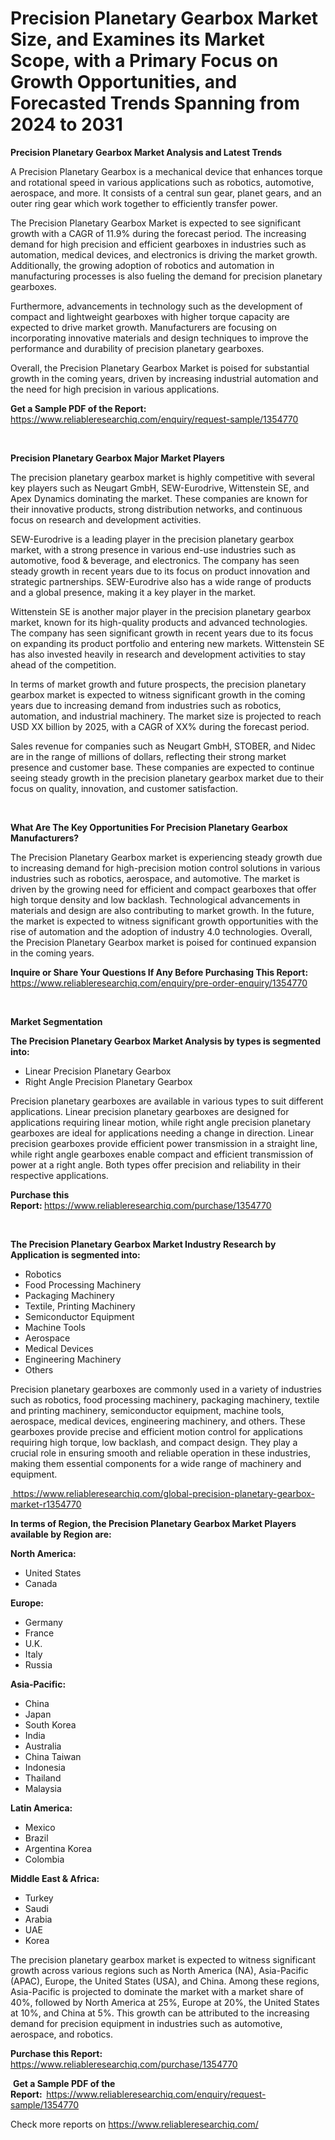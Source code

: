 <p><h1>Precision Planetary Gearbox Market Size, and Examines its Market Scope, with a Primary Focus on Growth Opportunities, and Forecasted Trends Spanning from 2024 to 2031</h1></p><p><strong>Precision Planetary Gearbox Market Analysis and Latest Trends</strong></p>
<p><p>A Precision Planetary Gearbox is a mechanical device that enhances torque and rotational speed in various applications such as robotics, automotive, aerospace, and more. It consists of a central sun gear, planet gears, and an outer ring gear which work together to efficiently transfer power.</p><p>The Precision Planetary Gearbox Market is expected to see significant growth with a CAGR of 11.9% during the forecast period. The increasing demand for high precision and efficient gearboxes in industries such as automation, medical devices, and electronics is driving the market growth. Additionally, the growing adoption of robotics and automation in manufacturing processes is also fueling the demand for precision planetary gearboxes.</p><p>Furthermore, advancements in technology such as the development of compact and lightweight gearboxes with higher torque capacity are expected to drive market growth. Manufacturers are focusing on incorporating innovative materials and design techniques to improve the performance and durability of precision planetary gearboxes.</p><p>Overall, the Precision Planetary Gearbox Market is poised for substantial growth in the coming years, driven by increasing industrial automation and the need for high precision in various applications.</p></p>
<p><strong>Get a Sample PDF of the Report:&nbsp;</strong> <a href="https://www.reliableresearchiq.com/enquiry/request-sample/1354770">https://www.reliableresearchiq.com/enquiry/request-sample/1354770</a></p>
<p>&nbsp;</p>
<p><strong>Precision Planetary Gearbox Major Market Players</strong></p>
<p><p>The precision planetary gearbox market is highly competitive with several key players such as Neugart GmbH, SEW-Eurodrive, Wittenstein SE, and Apex Dynamics dominating the market. These companies are known for their innovative products, strong distribution networks, and continuous focus on research and development activities.</p><p>SEW-Eurodrive is a leading player in the precision planetary gearbox market, with a strong presence in various end-use industries such as automotive, food & beverage, and electronics. The company has seen steady growth in recent years due to its focus on product innovation and strategic partnerships. SEW-Eurodrive also has a wide range of products and a global presence, making it a key player in the market.</p><p>Wittenstein SE is another major player in the precision planetary gearbox market, known for its high-quality products and advanced technologies. The company has seen significant growth in recent years due to its focus on expanding its product portfolio and entering new markets. Wittenstein SE has also invested heavily in research and development activities to stay ahead of the competition.</p><p>In terms of market growth and future prospects, the precision planetary gearbox market is expected to witness significant growth in the coming years due to increasing demand from industries such as robotics, automation, and industrial machinery. The market size is projected to reach USD XX billion by 2025, with a CAGR of XX% during the forecast period.</p><p>Sales revenue for companies such as Neugart GmbH, STOBER, and Nidec are in the range of millions of dollars, reflecting their strong market presence and customer base. These companies are expected to continue seeing steady growth in the precision planetary gearbox market due to their focus on quality, innovation, and customer satisfaction.</p></p>
<p>&nbsp;</p>
<p><strong>What Are The Key Opportunities For Precision Planetary Gearbox Manufacturers?</strong></p>
<p><p>The Precision Planetary Gearbox market is experiencing steady growth due to increasing demand for high-precision motion control solutions in various industries such as robotics, aerospace, and automotive. The market is driven by the growing need for efficient and compact gearboxes that offer high torque density and low backlash. Technological advancements in materials and design are also contributing to market growth. In the future, the market is expected to witness significant growth opportunities with the rise of automation and the adoption of industry 4.0 technologies. Overall, the Precision Planetary Gearbox market is poised for continued expansion in the coming years.</p></p>
<p><strong>Inquire or Share Your Questions If Any Before Purchasing This Report:</strong> <a href="https://www.reliableresearchiq.com/enquiry/pre-order-enquiry/1354770">https://www.reliableresearchiq.com/enquiry/pre-order-enquiry/1354770</a></p>
<p>&nbsp;</p>
<p><strong>Market Segmentation</strong></p>
<p><strong>The Precision Planetary Gearbox Market Analysis by types is segmented into:</strong></p>
<p><ul><li>Linear Precision Planetary Gearbox</li><li>Right Angle Precision Planetary Gearbox</li></ul></p>
<p><p>Precision planetary gearboxes are available in various types to suit different applications. Linear precision planetary gearboxes are designed for applications requiring linear motion, while right angle precision planetary gearboxes are ideal for applications needing a change in direction. Linear precision gearboxes provide efficient power transmission in a straight line, while right angle gearboxes enable compact and efficient transmission of power at a right angle. Both types offer precision and reliability in their respective applications.</p></p>
<p><strong>Purchase this Report:&nbsp;</strong><a href="https://www.reliableresearchiq.com/purchase/1354770">https://www.reliableresearchiq.com/purchase/1354770</a></p>
<p>&nbsp;</p>
<p><strong>The Precision Planetary Gearbox Market Industry Research by Application is segmented into:</strong></p>
<p><ul><li>Robotics</li><li>Food Processing Machinery</li><li>Packaging Machinery</li><li>Textile, Printing Machinery</li><li>Semiconductor Equipment</li><li>Machine Tools</li><li>Aerospace</li><li>Medical Devices</li><li>Engineering Machinery</li><li>Others</li></ul></p>
<p><p>Precision planetary gearboxes are commonly used in a variety of industries such as robotics, food processing machinery, packaging machinery, textile and printing machinery, semiconductor equipment, machine tools, aerospace, medical devices, engineering machinery, and others. These gearboxes provide precise and efficient motion control for applications requiring high torque, low backlash, and compact design. They play a crucial role in ensuring smooth and reliable operation in these industries, making them essential components for a wide range of machinery and equipment.</p></p>
<p><a href="https://www.reliableresearchiq.com/global-precision-planetary-gearbox-market-r1354770">&nbsp;https://www.reliableresearchiq.com/global-precision-planetary-gearbox-market-r1354770</a></p>
<p><strong>In terms of Region, the Precision Planetary Gearbox Market Players available by Region are:</strong></p>
<p>
    <p> <strong> North America: </strong>
        <ul>
            <li>United States</li>
            <li>Canada</li>
        </ul>
        </p> 
    <p> <strong> Europe: </strong>
        <ul>
            <li>Germany</li>
            <li>France</li>
            <li>U.K.</li>
            <li>Italy</li>
            <li>Russia</li>
        </ul>
        </p> 
    <p> <strong> Asia-Pacific: </strong>
        <ul>
            <li>China</li>
            <li>Japan</li>
            <li>South Korea</li>
            <li>India</li>
            <li>Australia</li>
            <li>China Taiwan</li>
            <li>Indonesia</li>
            <li>Thailand</li>
            <li>Malaysia</li>
        </ul>
        </p> 
    <p> <strong> Latin America: </strong>
        <ul>
            <li>Mexico</li>
            <li>Brazil</li>
            <li>Argentina Korea</li>
            <li>Colombia</li>
        </ul>
        </p> 
    <p> <strong> Middle East & Africa: </strong>
        <ul>
            <li>Turkey</li>
            <li>Saudi</li>
            <li>Arabia</li>
            <li>UAE</li>
            <li>Korea</li>
        </ul>
    </p>
    </p>
<p><p>The precision planetary gearbox market is expected to witness significant growth across various regions such as North America (NA), Asia-Pacific (APAC), Europe, the United States (USA), and China. Among these regions, Asia-Pacific is projected to dominate the market with a market share of 40%, followed by North America at 25%, Europe at 20%, the United States at 10%, and China at 5%. This growth can be attributed to the increasing demand for precision equipment in industries such as automotive, aerospace, and robotics.</p></p>
<p><strong>Purchase this Report: </strong><a href="https://www.reliableresearchiq.com/purchase/1354770">https://www.reliableresearchiq.com/purchase/1354770</a></p>
<p>&nbsp;<strong>Get a Sample PDF of the Report:&nbsp;&nbsp;</strong><a href="https://www.reliableresearchiq.com/enquiry/request-sample/1354770">https://www.reliableresearchiq.com/enquiry/request-sample/1354770</a></p>
<p><strong></strong></p>
<p>Check more reports on <a href="https://www.reliableresearchiq.com/">https://www.reliableresearchiq.com/</a></p>